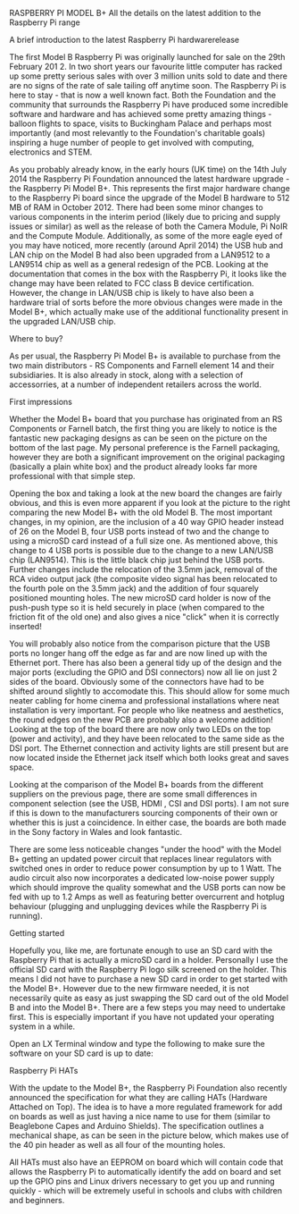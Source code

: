 RASPBERRY PI MODEL B+
All the details on the latest addition to the Raspberry Pi range

A brief introduction to the latest Raspberry Pi hardwarerelease

The first Model B Raspberry Pi was originally launched for sale on the 29th February 201 2. In two short years our favourite little computer has racked up some pretty serious sales with over 3 million units sold to date and there are no signs of the rate of sale tailing off anytime soon. The Raspberry Pi is here to stay - that is now a well known fact. Both the Foundation and the community that surrounds the Raspberry Pi have produced some incredible software and hardware and has achieved some pretty amazing things - balloon flights to space, visits to Buckingham Palace and perhaps most importantly (and most relevantly to the Foundation's charitable goals) inspiring a huge number of people to get involved with computing, electronics and STEM.

As you probably already know, in the early hours (UK time) on the 14th July 2014 the Raspberry Pi Foundation announced the latest hardware upgrade - the Raspberry Pi Model B+. This represents the first major hardware change to the Raspberry Pi board since the upgrade of the Model B hardware to 512 MB of RAM in October 2012. There had been some minor changes to various components in the interim period (likely due to pricing and supply issues or similar) as well as the release of both the Camera Module, Pi NoIR and the Compute Module. Additionally, as some of the more eagle eyed of you may have noticed, more recently (around April 2014) the USB hub and LAN chip on the Model B had also been upgraded from a LAN9512 to a LAN9514 chip as well as a general redesign of the PCB. Looking at the documentation that comes in the box with the Raspberry Pi, it looks like the change may have been related to FCC class B device certification. However, the change in LAN/USB chip is likely to have also been a hardware trial of sorts before the more obvious changes were made in the Model B+, which actually make use of the additional functionality present in the upgraded LAN/USB chip.

Where to buy?

As per usual, the Raspberry Pi Model B+ is available to purchase from the two main distributors - RS Components and Farnell element 14 and their subsidiaries. It is also already in stock, along with a selection of accessorries, at a number of independent retailers across the world.

First impressions

Whether the Model B+ board that you purchase has originated from an RS Components or Farnell batch, the first thing you are likely to notice is the fantastic new packaging designs as can be seen on the picture on the bottom of the last page. My personal preference is the Farnell packaging, however they are both a significant improvement on the original packaging (basically a plain white box) and the product already looks far more professional with that simple step.

Opening the box and taking a look at the new board the changes are fairly obvious, and this is even more apparent if you look at the picture to the right comparing the new Model B+ with the old Model B. The most important changes, in my opinion, are the inclusion of a 40 way GPIO header instead of 26 on the Model B, four USB ports instead of two and the change to using a microSD card instead of a full size one. As mentioned above, this change to 4 USB ports is possible due to the change to a new LAN/USB chip (LAN9514). This is the little black chip just behind the USB ports. Further changes include the relocation of the 3.5mm jack, removal of the RCA video output jack (the composite video signal has been relocated to the fourth pole on the 3.5mm jack) and the addition of four squarely positioned mounting holes. The new microSD card holder is now of the push-push type so it is held securely in place (when compared to the friction fit of the old one) and also gives a nice "click" when it is correctly inserted!

You will probably also notice from the comparison picture that the USB ports no longer hang off the edge as far and are now lined up with the Ethernet port. There has also been a general tidy up of the design and the major ports (excluding the GPIO and DSI connectors) now all lie on just 2 sides of the board. Obviously some of the connectors have had to be shifted around slightly to accomodate this. This should allow for some much neater cabling for home cinema and professional installations where neat installation is very important. For people who like neatness and aesthetics, the round edges on the new PCB are probably also a welcome addition! Looking at the top of the board there are now only two LEDs on the top (power and activity), and they have been relocated to the same side as the DSI port. The Ethernet connection and activity lights are still present but are now located inside the Ethernet jack itself which both looks great and saves space.

Looking at the comparison of the Model B+ boards from the different suppliers on the previous page, there are some small differences in component selection (see the USB, HDMI , CSI and DSI ports). I am not sure if this is down to the manufacturers sourcing components of their own or whether this is just a coincidence. In either case, the boards are both made in the Sony factory in Wales and look fantastic.

There are some less noticeable changes "under the hood" with the Model B+ getting an updated power circuit that replaces linear regulators with switched ones in order to reduce power consumption by up to 1 Watt. The audio circuit also now incorporates a dedicated low-noise power supply which should improve the quality somewhat and the USB ports can now be fed with up to 1.2 Amps as well as featuring better overcurrent and hotplug behaviour (plugging and unplugging devices while the Raspberry Pi is running).

Getting started

Hopefully you, like me, are fortunate enough to use an SD card with the Raspberry Pi that is actually a microSD card in a holder. Personally I use the official SD card with the Raspberry Pi logo silk screened on the holder. This means I did not have to purchase a new SD card in order to get started with the Model B+. However due to the new firmware needed, it is not necessarily quite as easy as just swapping the SD card out of the old Model B and into the Model B+. There are a few steps you may need to undertake first. This is especially important if you have not updated your operating system in a while.

Open an LX Terminal window and type the following to make sure the software on your SD card is up to date:

Raspberry Pi HATs

With the update to the Model B+, the Raspberry Pi Foundation also recently announced the specification for what they are calling HATs (Hardware Attached on Top). The idea is to have a more regulated framework for add on boards as well as just having a nice name to use for them (similar to Beaglebone Capes and Arduino Shields). The specification outlines a mechanical shape, as can be seen in the picture below, which makes use of the 40 pin header as well as all four of the mounting holes.

All HATs must also have an EEPROM on board which will contain code that allows the Raspberry Pi to automatically identify the add on board and set up the GPIO pins and Linux drivers necessary to get you up and running quickly - which will be extremely useful in schools and clubs with children and beginners.